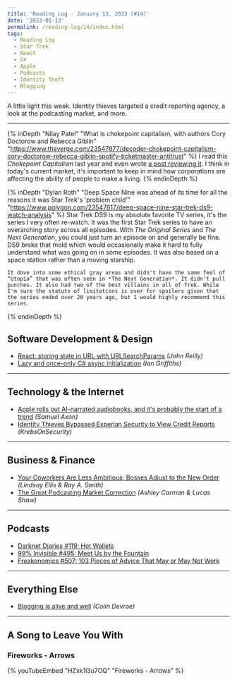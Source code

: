 ```yaml
---
title: 'Reading Log - January 13, 2023 (#14)'
date: '2023-01-13'
permalink: /reading-log/14/index.html
tags:
  - Reading Log
  - Star Trek
  - React
  - C#
  - Apple
  - Podcasts
  - Identity Theft
  - Blogging
---
```


A little light this week. Identity thieves targeted a credit reporting agency, a look at the podcasting market, and more.
<!-- excerpt -->

---

{% inDepth "Nilay Patel" "What is chokepoint capitalism, with authors Cory Doctorow and Rebecca Giblin" "https://www.theverge.com/23547877/decoder-chokepoint-capitalism-cory-doctorow-rebecca-giblin-spotify-ticketmaster-antitrust" %}
    I read this *Chokepoint Capitalism* last year and even wrote [a post reviewing it](https://kpwags.com/posts/2022/12/07/chokepoint-capitalism-a-review). I think in today's current market, it's important to keep in mind how corporations are affecting the ability of people to make a living.
{% endinDepth %}

{% inDepth "Dylan Roth" "Deep Space Nine was ahead of its time for all the reasons it was Star Trek's 'problem child'" "https://www.polygon.com/23547617/deep-space-nine-star-trek-ds9-watch-analysis" %}
    Star Trek DS9 is my absolute favorite TV series, it's the series I very often re-watch. It was the first Star Trek series to have an overarching story across all episodes. With *The Original Series* and *The Next Generation*, you could just turn an episode on and generally be fine. DS9 broke that mold which would occasionally make it hard to fully understand what was going on in some episodes. It was also based on a space station rather than a moving starship.

    It dove into some ethical gray areas and didn't have the same feel of “Utopia” that was often seen in *The Next Generation*. It didn't pull punches. It also had two of the best villains in all of Trek. While I'm sure the statute of limitations is over for spoilers given that the series ended over 20 years ago, but I would highly recommend this series.
{% endinDepth %}

## Software Development & Design

- [React: storing state in URL with URLSearchParams](https://johnnyreilly.com/2022/09/20/react-usesearchparamsstate) *(John Reilly)*
- [Lazy and once-only C# async initialization](https://endjin.com/blog/2023/01/dotnet-csharp-lazy-async-initialization) *(Ian Griffiths)*

---

## Technology & the Internet

- [Apple rolls out AI-narrated audiobooks, and it's probably the start of a trend](https://arstechnica.com/gadgets/2023/01/apple-rolls-out-ai-narrated-audiobooks-and-its-probably-the-start-of-trend/) *(Samuel Axon)*
- [Identity Thieves Bypassed Experian Security to View Credit Reports](https://krebsonsecurity.com/2023/01/identity-thieves-bypassed-experian-security-to-view-credit-reports/) *(KrebsOnSecurity)*

---

## Business & Finance

- [Your Coworkers Are Less Ambitious; Bosses Adjust to the New Order](https://www.wsj.com/articles/your-coworkers-are-less-ambitious-bosses-adjust-to-the-new-order-11672441067) *(Lindsay Ellis & Ray A. Smith)*
- [The Great Podcasting Market Correction](https://www.bloomberg.com/news/articles/2023-01-04/the-great-podcasting-market-correction) *(Ashley Carman & Lucas Shaw)*

---

## Podcasts

- [Darknet Diaries #119: Hot Wallets](https://darknetdiaries.com/episode/119/)
- [99% Invisible #495: Meet Us by the Fountain](https://99percentinvisible.org/episode/meet-us-by-the-fountain/)
- [Freakonomics #507: 103 Pieces of Advice That May or May Not Work](https://freakonomics.com/podcast/103-pieces-of-advice-that-may-or-may-not-work/)

---

## Everything Else

- [Blogging is alive and well](https://cdevroe.com/2023/01/11/blogging-is-alive) *(Colin Devroe)*

---

## A Song to Leave You With

### Fireworks - Arrows

{% youTubeEmbed "HZxk1l3u7OQ" "Fireworks - Arrows" %}
